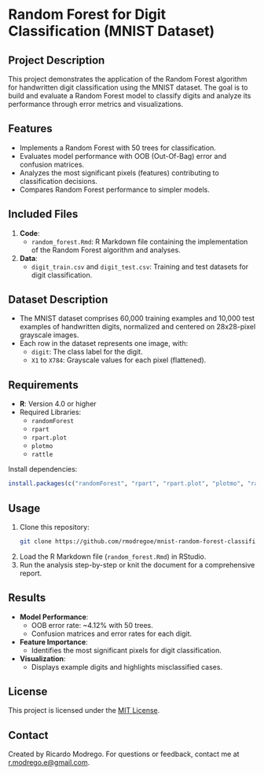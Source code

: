 
# Random Forest for Digit Classification (MNIST Dataset)

## Project Description
This project demonstrates the application of the Random Forest algorithm for handwritten digit classification using the MNIST dataset. The goal is to build and evaluate a Random Forest model to classify digits and analyze its performance through error metrics and visualizations.

## Features
- Implements a Random Forest with 50 trees for classification.
- Evaluates model performance with OOB (Out-Of-Bag) error and confusion matrices.
- Analyzes the most significant pixels (features) contributing to classification decisions.
- Compares Random Forest performance to simpler models.

## Included Files
1. **Code**:
   - `random_forest.Rmd`: R Markdown file containing the implementation of the Random Forest algorithm and analyses.
2. **Data**:
   - `digit_train.csv` and `digit_test.csv`: Training and test datasets for digit classification.

## Dataset Description
- The MNIST dataset comprises 60,000 training examples and 10,000 test examples of handwritten digits, normalized and centered on 28x28-pixel grayscale images.
- Each row in the dataset represents one image, with:
  - `digit`: The class label for the digit.
  - `X1` to `X784`: Grayscale values for each pixel (flattened).

## Requirements
- **R**: Version 4.0 or higher
- Required Libraries:
  - `randomForest`
  - `rpart`
  - `rpart.plot`
  - `plotmo`
  - `rattle`

Install dependencies:
```R
install.packages(c("randomForest", "rpart", "rpart.plot", "plotmo", "rattle"))
```

## Usage
1. Clone this repository:
   ```bash
   git clone https://github.com/rmodregoe/mnist-random-forest-classification.git
   ```
2. Load the R Markdown file (`random_forest.Rmd`) in RStudio.
3. Run the analysis step-by-step or knit the document for a comprehensive report.

## Results
- **Model Performance**:
  - OOB error rate: ~4.12% with 50 trees.
  - Confusion matrices and error rates for each digit.
- **Feature Importance**:
  - Identifies the most significant pixels for digit classification.
- **Visualization**:
  - Displays example digits and highlights misclassified cases.

## License
This project is licensed under the [MIT License](LICENSE).

## Contact
Created by Ricardo Modrego. For questions or feedback, contact me at [r.modrego.e@gmail.com](mailto:r.modrego.e@gmail.com).
